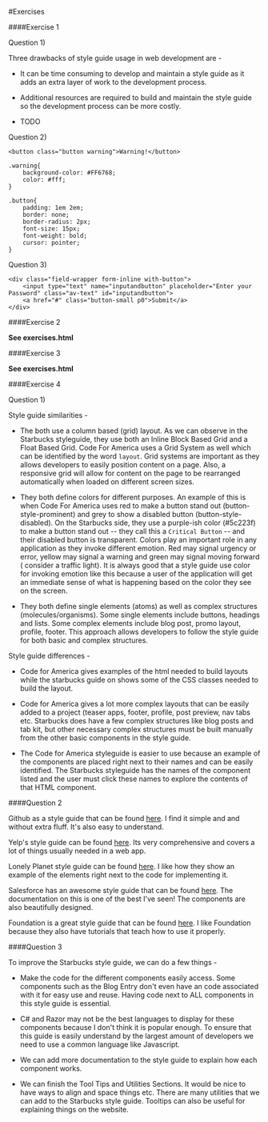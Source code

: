 #Exercises 

####Exercise 1

Question 1)

Three drawbacks of style guide usage in web development are -

- It can be time consuming to develop and maintain a style guide as it adds an extra layer of work to the development process.

- Additional resources are required to build and maintain the style guide so the development process can be more costly.

- TODO

Question 2)

	<button class="button warning">Warning!</button>

	.warning{
		background-color: #FF6768; 
		color: #fff; 	
	}

	.button{
		padding: 1em 2em; 
		border: none; 
		border-radius: 2px; 
		font-size: 15px; 
		font-weight: bold; 
		cursor: pointer;
	}

Question 3)


	<div class="field-wrapper form-inline with-button">
        <input type="text" name="inputandbutton" placeholder="Enter your Password" class="av-text" id="inputandbutton">
        <a href="#" class="button-small p0">Submit</a>
	</div>


####Exercise 2

**See exercises.html**

####Exercise 3

**See exercises.html**

####Exercise 4

Question 1)

Style guide similarities -

- The both use a column based (grid) layout. As we can observe in the Starbucks styleguide, they use both an Inline Block Based Grid and a Float Based Grid. Code For America uses a Grid System as well which can be identified by the word `layout`. Grid systems are important as they allows developers to easily position content on a page. Also, a responsive grid will allow for content on the page to be rearranged automatically when loaded on different screen sizes. 

- They both define colors for different purposes. An example of this is when Code For America uses red to make a button stand out (button-style-prominent) and grey to show a disabled button (button-style-disabled). On the Starbucks side, they use a purple-ish color (#5c223f) to make a button stand out -- they call this a `Critical Button` -- and their disabled button is transparent. Colors play an important role in any application as they invoke different emotion. Red may signal urgency or error, yellow may signal a warning and green may signal moving forward ( consider a traffic light). It is always good that a style guide use color for invoking emotion like this because a user of the application will get an immediate sense of what is happening based on the color they see on the screen. 

- They both define single elements (atoms) as well as complex structures (molecules/organisms). Some single elements include buttons, headings and lists. Some complex elements include blog post, promo layout, profile, footer. This approach allows developers to follow the style guide for both basic and complex structures. 

Style guide differences -

- Code for America gives examples of the html needed to build layouts while the starbucks guide on shows some of the CSS classes needed to build the layout. 

- Code for America gives a lot more complex layouts that can be easily added to a project (teaser apps, footer, profile, post preview, nav tabs etc. Starbucks does have a few complex structures like blog posts and tab kit, but other necessary complex structures must be built manually from the other basic components in the style guide. 

- The Code for America styleguide is easier to use because an example of the components are placed right next to their names and can be easily identified. The Starbucks styleguide has the names of the component listed and the user must click these names to explore the contents of that HTML component. 

####Question 2

Github as a style guide that can be found [here](http://primercss.io/scaffolding/). I find it simple and and without extra fluff. It's also easy to understand.

Yelp's style guide can be found [here](http://www.yelp.com/styleguide). Its very comprehensive and covers a lot of things usually needed in a web app. 

Lonely Planet style guide can be found [here](http://rizzo.lonelyplanet.com/styleguide). I like how they show an example of the elements right next to the code for implementing it. 

Salesforce has an awesome style guide that can be found [here](https://www.lightningdesignsystem.com/). The documentation on this is one of the best I've seen! The components are also beautifully designed. 

Foundation is a great style guide that can be found [here](http://foundation.zurb.com/sites/docs/). I like Foundation because they also have tutorials that teach how to use it properly. 

####Question 3

To improve the Starbucks style guide, we can do a few things -

- Make the code for the different components easily access. Some components such as the Blog Entry don't even have an code associated with it for easy use and reuse. Having code next to ALL components in this style guide is essential. 

- C# and Razor may not be the best languages to display for these components because I don't think it is popular enough. To ensure that this guide is easily understand by the largest amount of developers we need to use a common language like Javascript. 

- We can add more documentation to the style guide to explain how each component works. 

- We can finish the Tool Tips and Utilities Sections. It would be nice to have ways to align and space things etc. There are many utilities that we can add to the Starbucks style guide. Tooltips can also be useful for explaining things on the website. 


